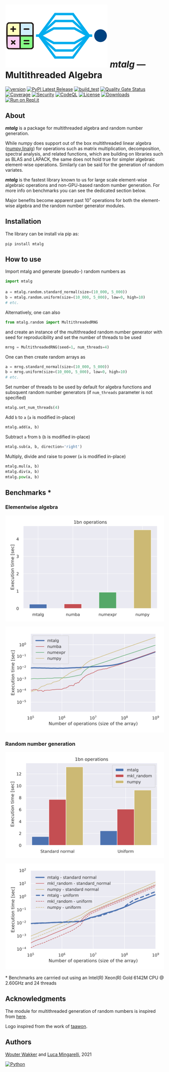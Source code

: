 # ![](https://github.com/WWakker/mtalg/raw/master/mtalg/__res/_MTA.png) *mtalg* — Multithreaded Algebra 

[![version](https://img.shields.io/badge/version-1.1.0-success.svg)](https://github.com/WWakker/mtalg)
[![PyPI Latest Release](https://img.shields.io/pypi/v/mtalg.svg)](https://pypi.org/project/mtalg/)
[![build_test](https://github.com/WWakker/mtalg/actions/workflows/build_test.yml/badge.svg)](https://github.com/WWakker/mtalg/actions?query=workflow%3A%22build+and+test%22++)
[![Quality Gate Status](https://sonarcloud.io/api/project_badges/measure?project=WWakker_mtalg&metric=alert_status)](https://sonarcloud.io/summary/overall?id=WWakker_mtalg)
[![Coverage](https://sonarcloud.io/api/project_badges/measure?project=WWakker_mtalg&metric=coverage)](https://sonarcloud.io/summary/overall?id=WWakker_mtalg)
[![Security](https://snyk-widget.herokuapp.com/badge/pip/mtalg/badge.svg)](https://snyk.io/vuln/pip:mtalg)
[![CodeQL](https://github.com/WWakker/mtalg/actions/workflows/codeql-analysis.yml/badge.svg)](https://github.com/WWakker/mtalg/actions/workflows/codeql-analysis.yml)
[![License](https://img.shields.io/pypi/l/mtalg.svg)](https://github.com/WWakker/mtalg/blob/master/LICENSE.txt)
[![Downloads](https://pepy.tech/badge/mtalg)](https://pepy.tech/project/mtalg)
[![Run on Repl.it](https://repl.it/badge/github/wwakker/mtalg)](https://replit.com/@lucamingarelli/Try-mtalg#main.py)


## About

***mtalg*** is a package for multithreaded algebra and random number generation.

While numpy does support out of the box multithreaded linear algebra 
([numpy.linalg](https://numpy.org/doc/stable/reference/routines.linalg.html)) 
for operations such as matrix multiplication, decomposition, spectral analysis, 
and related functions, which are building on libraries such as BLAS and LAPACK, 
the same does not hold true for simpler algebraic element-wise operations. 
Similarly can be said for the generation of random variates.

***mtalg*** is the fastest library known to us for large scale element-wise algebraic operations 
and non-GPU-based random number generation. For more info on benchmarks you can see the dedicated section below. 

Major benefits become apparent past 10⁷ operations for both the element-wise algebra and the random number generator modules.

## Installation
The library can be install via pip as:

`pip install mtalg`

## How to use
Import mtalg and generate (pseudo-) random numbers as

```python
import mtalg

a = mtalg.random.standard_normal(size=(10_000, 5_000))
b = mtalg.random.uniform(size=(10_000, 5_000), low=0, high=10)
# etc.
```

Alternatively, one can also
```python
from mtalg.random import MultithreadedRNG
```
and create an instance of the multithreaded random number generator with seed for reproducibility and set the number of threads to be used
```python
mrng = MultithreadedRNG(seed=1, num_threads=4)
```
One can then create random arrays as
```python
a = mrng.standard_normal(size=(10_000, 5_000))
b = mrng.uniform(size=(10_000, 5_000), low=0, high=10)
# etc.
```
Set number of threads to be used by default for algebra functions and subsquent random
number generators (if `num_threads` parameter is not specified)
```python
mtalg.set_num_threads(4)
```
Add `b` to `a` (`a` is modified in-place)
```python
mtalg.add(a, b)
```
Subtract `a` from `b` (`b` is modified in-place)
```python
mtalg.sub(a, b, direction='right')
```
Multiply, divide and raise to power (`a` is modified in-place)
```python
mtalg.mul(a, b)
mtalg.div(a, b)
mtalg.pow(a, b)
```

## Benchmarks *

### Elementwise algebra
![](https://github.com/WWakker/mtalg/raw/master/mtalg/__res/benchmark/benchmark_add_BARS.svg)

![](https://github.com/WWakker/mtalg/raw/master/mtalg/__res/benchmark/benchmark_add.svg)

### Random number generation

![](https://github.com/WWakker/mtalg/raw/master/mtalg/__res/benchmark/benchmark_rng_BAR.svg)

![](https://github.com/WWakker/mtalg/raw/master/mtalg/__res/benchmark/benchmark_rng.svg)

\* Benchmarks are carrried out using an Intel(R) Xeon(R) Gold 6142M CPU @ 2.60GHz and 24 threads

## Acknowledgments

The module for multithreaded generation of random numbers is inspired from [here](https://numpy.org/doc/stable/reference/random/multithreading.html).  

Logo inspired from the work of [taawon](https://www.vectorstock.com/royalty-free-vector/math-icon-isolated-on-white-background-from-vector-27710931).

## Authors
[Wouter Wakker](https://github.com/WWakker) 
and [Luca Mingarelli](https://github.com/LucaMingarelli), 
2021

[![Python](https://img.shields.io/static/v1?label=made%20with&message=Python&color=blue&style=for-the-badge&logo=Python&logoColor=white)](#)